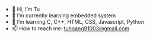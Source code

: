 - 👋 Hi, I’m Tu
- 🌱 I’m currently learning embedded system
- 💞️ I’m learning C, C++, HTML, CSS, Javascript, Python
- 📫 How to reach me: tuhoang91003@gmail.com

<!---
HoangTu910/HoangTu910 is a ✨ special ✨ repository because its `README.md` (this file) appears on your GitHub profile.
You can click the Preview link to take a look at your changes.
--->
